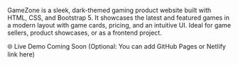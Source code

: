 GameZone is a sleek, dark-themed gaming product website built with HTML, CSS, and Bootstrap 5. It showcases the latest and featured games in a modern layout with game cards, pricing, and an intuitive UI. Ideal for game sellers, product showcases, or as a frontend project.

🌐 Live Demo
Coming Soon (Optional: You can add GitHub Pages or Netlify link here)
